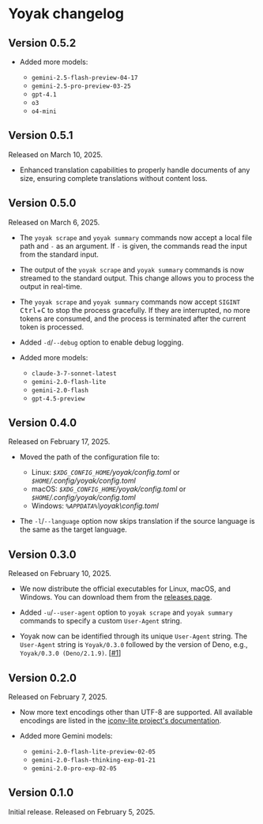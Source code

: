 Yoyak changelog
===============

Version 0.5.2
-------------

 -  Added more models:

     -  `gemini-2.5-flash-preview-04-17`
     -  `gemini-2.5-pro-preview-03-25`
     -  `gpt-4.1`
     -  `o3`
     -  `o4-mini`


Version 0.5.1
-------------

Released on March 10, 2025.

 -  Enhanced translation capabilities to properly handle documents of any size,
    ensuring complete translations without content loss.


Version 0.5.0
-------------

Released on March 6, 2025.

 -  The `yoyak scrape` and `yoyak summary` commands now accept a local file path
    and `-` as an argument.  If `-` is given, the commands read the input from
    the standard input.

 -  The output of the `yoyak scrape` and `yoyak summary` commands is now
    streamed to the standard output.  This change allows you to process the
    output in real-time.

 -  The `yoyak scrape` and `yoyak summary` commands now accept `SIGINT`
    <kbd>Ctrl</kbd>+<kbd>C</kbd> to stop the process gracefully.  If they are
    interrupted, no more tokens are consumed, and the process is terminated
    after the current token is processed.

 -  Added `-d`/`--debug` option to enable debug logging.

 -  Added more models:

     -  `claude-3-7-sonnet-latest`
     -  `gemini-2.0-flash-lite`
     -  `gemini-2.0-flash`
     -  `gpt-4.5-preview`


Version 0.4.0
-------------

Released on February 17, 2025.

 -  Moved the path of the configuration file to:

     -  Linux: *`$XDG_CONFIG_HOME`/yoyak/config.toml* or
        *`$HOME`/.config/yoyak/config.toml*
     -  macOS: *`$XDG_CONFIG_HOME`/yoyak/config.toml* or
        *`$HOME`/.config/yoyak/config.toml*
     -  Windows: *`%APPDATA%`\yoyak\config.toml*

 -  The `-l`/`--language` option now skips translation if the source language is
    the same as the target language.


Version 0.3.0
-------------

Released on February 10, 2025.

 -  We now distribute the official executables for Linux, macOS, and Windows.
    You can download them from the [releases page].

 -  Added `-u`/`--user-agent` option to `yoyak scrape` and `yoyak summary`
    commands to specify a custom `User-Agent` string.

 -  Yoyak now can be identified through its unique `User-Agent` string.  The
    `User-Agent` string is `Yoyak/0.3.0` followed by the version of Deno, e.g.,
    `Yoyak/0.3.0 (Deno/2.1.9)`.  [[#1]]

[#1]: https://github.com/dahlia/yoyak/issues/1
[releases page]: https://github.com/dahlia/yoyak/releases


Version 0.2.0
-------------

Released on February 7, 2025.

 -  Now more text encodings other than UTF-8 are supported.  All available
    encodings are listed in the [iconv-lite project's documentation].

 -  Added more Gemini models:

     -  `gemini-2.0-flash-lite-preview-02-05`
     -  `gemini-2.0-flash-thinking-exp-01-21`
     -  `gemini-2.0-pro-exp-02-05`

[iconv-lite project's documentation]: https://github.com/ashtuchkin/iconv-lite/wiki/Supported-Encodings


Version 0.1.0
-------------

Initial release.  Released on February 5, 2025.

